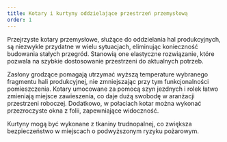 ```yaml
---
title: Kotary i kurtyny oddzielające przestrzeń przemysłową
order: 1
---
```



Przejrzyste kotary przemysłowe, służące do oddzielania hal produkcyjnych, są niezwykle przydatne w wielu sytuacjach, eliminując konieczność budowania stałych przegród. Stanowią one elastyczne rozwiązanie, które pozwala na szybkie dostosowanie przestrzeni do aktualnych potrzeb.

Zasłony grodzące pomagają utrzymać wyższą temperature wybranego fragmentu hali produkcyjnej, nie zmniejszając przy tym funkcjonalności pomieszczenia.  Kotary umocowane za pomocą szyn jezdnych i rolek łatwo zmieniają miejsce zawieszenia, co daje dużą swobodę w aranżacji przestrzeni roboczej. Dodatkowo, w połaciach kotar można wykonać przezroczyste okna z folii, zapewniające widoczność.

Kurtyny mogą być wykonane z tkaniny trudnopalnej, co zwiększa bezpieczeństwo w miejscach o podwyższonym ryzyku pożarowym.


